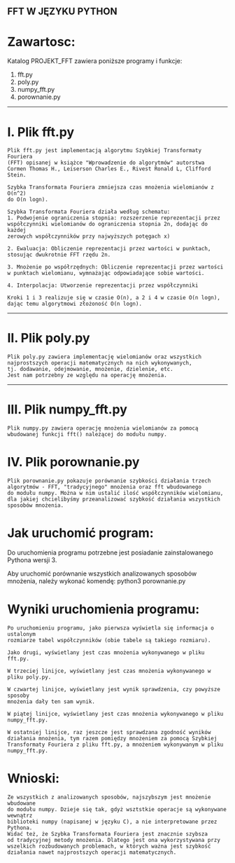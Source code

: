 ## FFT W JĘZYKU PYTHON

# Zawartosc:

Katalog PROJEKT_FFT zawiera poniższe programy i funkcje:


  1. fft.py
  1. poly.py
  1. numpy_fft.py
  1. porownanie.py


-------------------------------------------------------------------------------
  
 I. Plik fft.py
 ===============
	Plik fft.py jest implementacją algorytmu Szybkiej Transformaty Fouriera
	(FFT) opisanej w książce "Wprowadzenie do algorytmów" autorstwa
	Cormen Thomas H., Leiserson Charles E., Rivest Ronald L, Clifford Stein.

	Szybka Transformata Fouriera zmniejsza czas mnożenia wielomianów z O(n^2)
	do O(n logn).

	Szybka Transformata Fouriera działa według schematu:
	1. Podwojenie ograniczenia stopnia: rozszerzenie reprezentacji przez
	współczynniki wielomianów do ograniczenia stopnia 2n, dodając do każdej
	zerowych współczynników przy najwyższych potęgach x)

	2. Ewaluacja: Obliczenie reprezentacji przez wartości w punktach,
	stosując dwukrotnie FFT rzędu 2n.

	3. Mnożenie po współrzędnych: Obliczenie reprezentacji przez wartości
	w punktach wielomianu, wymnażając odpowiadające sobie wartości.

	4. Interpolacja: Utworzenie reprezentacji przez współczynniki

	Kroki 1 i 3 realizuje się w czasie O(n), a 2 i 4 w czasie O(n logn),
	dając temu algorytmowi złożoność O(n logn).

-------------------------------------------------------------------------------

 II. Plik poly.py
 =================
	Plik poly.py zawiera implementację wielomianów oraz wszystkich
	najprostszych operacji matematycznych na nich wykonywanych,
	tj. dodawanie, odejmowanie, mnożenie, dzielenie, etc.
	Jest nam potrzebny ze względu na operację mnożenia.

-------------------------------------------------------------------------------

 III. Plik numpy_fft.py
 ======================
 	Plik numpy.py zawiera operację mnożenia wielomianów za pomocą
	wbudowanej funkcji fft() należącej do modułu numpy.

 IV. Plik porownanie.py 
 ========================
 	Plik porownanie.py pokazuje porównanie szybkości działania trzech
	algorytmów - FFT, "tradycyjnego" mnożenia oraz fft wbudowanego
	do modułu numpy. Można w nim ustalić ilość współczynników wielomianu,
	dla jakiej chcielibyśmy przeanalizować szybkość działania wszystkich
	sposobów mnożenia.

	

# Jak uruchomić program:

Do uruchomienia programu potrzebne jest posiadanie zainstalowanego Pythona
wersji 3.

Aby uruchomić porównanie wszystkich analizowanych sposobów mnożenia, należy
wykonać komendę:
	python3 porownanie.py

# Wyniki uruchomienia programu:
	Po uruchomieniu programu, jako pierwsza wyświetla się informacja o ustalonym
	rozmiarze tabel współczynników (obie tabele są takiego rozmiaru).

	Jako drugi, wyświetlany jest czas mnożenia wykonywanego w pliku fft.py.

	W trzeciej linijce, wyświetlany jest czas mnożenia wykonywanego w pliku poly.py.

	W czwartej linijce, wyświetlany jest wynik sprawdzenia, czy powyższe sposoby
	mnożenia dały ten sam wynik.

	W piątej linijce, wyświetlany jest czas mnożenia wykonywanego w pliku
	numpy_fft.py.

	W ostatniej linijce, raz jeszcze jest sprawdzana zgodność wyników
	działania mnożenia, tym razem pomiędzy mnożeniem za pomocą Szybkiej
	Transformaty Fouriera z pliku fft.py, a mnożeniem wykonywanym w pliku
	numpy_fft.py.

# Wnioski:

	Ze wszystkich z analizowanych sposobów, najszybszym jest mnożenie wbudowane
	do modułu numpy. Dzieje się tak, gdyż wsztstkie operacje są wykonywane wewnątrz
	biblioteki numpy (napisanej w języku C), a nie interpretowane przez Pythona.
	Widać też, że Szybka Transformata Fouriera jest znacznie szybsza
	od tradycyjnej metody mnożenia. Dlatego jest ona wykorzystywana przy
	wszelkich rozbudowanych problemach, w których ważna jest szybkość
	działania nawet najprostszych operacji matematycznych.
